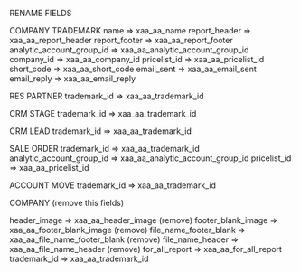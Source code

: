 RENAME FIELDS

COMPANY TRADEMARK
name          => xaa_aa_name
report_header => xaa_aa_report_header
report_footer => xaa_aa_report_footer
analytic_account_group_id => xaa_aa_analytic_account_group_id
company_id    => xaa_aa_company_id
pricelist_id  => xaa_aa_pricelist_id
short_code    => xaa_aa_short_code
email_sent    => xaa_aa_email_sent
email_reply   => xaa_aa_email_reply

RES PARTNER
trademark_id  => xaa_aa_trademark_id

CRM STAGE
trademark_id  => xaa_aa_trademark_id

CRM LEAD
trademark_id  => xaa_aa_trademark_id

SALE ORDER
trademark_id              => xaa_aa_trademark_id
analytic_account_group_id => xaa_aa_analytic_account_group_id
pricelist_id              => xaa_aa_pricelist_id

ACCOUNT MOVE
trademark_id  => xaa_aa_trademark_id

COMPANY (remove this fields)

header_image           => xaa_aa_header_image (remove)
footer_blank_image     => xaa_aa_footer_blank_image (remove)
file_name_footer_blank => xaa_aa_file_name_footer_blank (remove)
file_name_header       => xaa_aa_file_name_header (remove)
for_all_report         =>  xaa_aa_for_all_report
trademark_id           => xaa_aa_trademark_id



